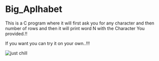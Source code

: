 # Big_Aplhabet
This is a C program where it will first ask  you for any character and then number of rows and then it will print word N with the Character You provided.!!

If you want you can try it on your own..!!!

![just chill](https://user-images.githubusercontent.com/73981465/214509462-07ed722a-807d-415b-9615-a003ed907111.png)
